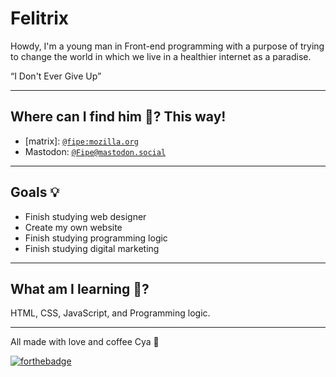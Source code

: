 # Felitrix

Howdy, I'm a young man in Front-end programming with a purpose of trying to change the world in which we live in a healthier internet as a paradise.

“I Don't Ever Give Up”

---
## Where can I find him 🤔? This way!
- \[matrix\]: [`@fipe:mozilla.org`](https://matrix.to/#/@fipe:mozilla.org)
-  Mastodon: [`@Fipe@mastodon.social`](https://mastodon.social/@Fipe)

---
## Goals 💡

- Finish studying web designer
- Create my own website
- Finish studying programming logic
- Finish studying digital marketing

---
## What am I learning 🌱?

HTML, CSS, JavaScript, and Programming logic.

---
All made with love and coffee Cya 🙏

[![forthebadge](https://forthebadge.com/images/badges/powered-by-coffee.svg)](https://forthebadge.com)
